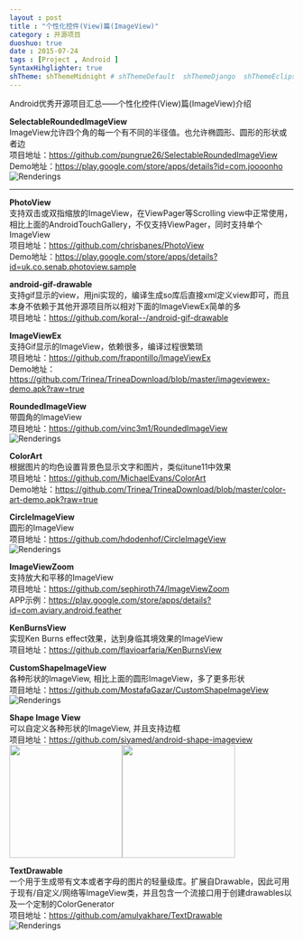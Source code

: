 ```yaml
---
layout : post
title : "个性化控件(View)篇(ImageView)"
category : 开源项目
duoshuo: true
date : 2015-07-24
tags : [Project , Android ]
SyntaxHihglighter: true
shTheme: shThemeMidnight # shThemeDefault  shThemeDjango  shThemeEclipse  shThemeEmacs  shThemeFadeToGrey  shThemeMidnight  shThemeRDark
---
```


Android优秀开源项目汇总——个性化控件(View)篇(ImageView)介绍

**SelectableRoundedImageView**  
ImageView允许四个角的每一个有不同的半径值。也允许椭圆形、圆形的形状或者边  
项目地址：https://github.com/pungrue26/SelectableRoundedImageView  
Demo地址：https://play.google.com/store/apps/details?id=com.joooonho  
![Renderings](http://a3.qpic.cn/psb?/V13ROnLv2MSKxZ/ki*cEOLHarU9uXu1KdH3D6WVK7SwjJsWnh.sOHKl*NA!/b/dGsAAAAAAAAA&bo=SQNUAgAAAAADBz4!&rf=viewer_4)  

<!-- more -->

---

**PhotoView**  
支持双击或双指缩放的ImageView，在ViewPager等Scrolling view中正常使用，相比上面的AndroidTouchGallery，不仅支持ViewPager，同时支持单个ImageView  
项目地址：https://github.com/chrisbanes/PhotoView  
Demo地址：https://play.google.com/store/apps/details?id=uk.co.senab.photoview.sample  

**android-gif-drawable**  
支持gif显示的view，用jni实现的，编译生成so库后直接xml定义view即可，而且本身不依赖于其他开源项目所以相对下面的ImageViewEx简单的多  
项目地址：https://github.com/koral--/android-gif-drawable  

**ImageViewEx**  
支持Gif显示的ImageView，依赖很多，编译过程很繁琐  
项目地址：https://github.com/frapontillo/ImageViewEx  
Demo地址：https://github.com/Trinea/TrineaDownload/blob/master/imageviewex-demo.apk?raw=true  

**RoundedImageView**  
带圆角的ImageView  
项目地址：https://github.com/vinc3m1/RoundedImageView  
![Renderings](http://a2.qpic.cn/psb?/V13ROnLv2MSKxZ/N5u3APtYUhL3r1k*E*FCR3CGIkpNc14ScQi0wbBFlKA!/b/dHUBAAAAAAAA&bo=LAEVAgAAAAADBxg!&rf=viewer_4)  

**ColorArt**  
根据图片的均色设置背景色显示文字和图片，类似itune11中效果  
项目地址：https://github.com/MichaelEvans/ColorArt  
Demo地址：https://github.com/Trinea/TrineaDownload/blob/master/color-art-demo.apk?raw=true  

**CircleImageView**  
圆形的ImageView  
项目地址：https://github.com/hdodenhof/CircleImageView  
![Renderings](http://a3.qpic.cn/psb?/V13ROnLv2MSKxZ/W8IIj5rDvgQAH*4UH7UaB6Q3gLG0JXYjdcbBOC0XzYU!/b/dHYBAAAAAAAA&bo=HALAAwAAAAADAPg!&rf=viewer_4)  

**ImageViewZoom**  
支持放大和平移的ImageView  
项目地址：https://github.com/sephiroth74/ImageViewZoom  
APP示例：https://play.google.com/store/apps/details?id=com.aviary.android.feather  

**KenBurnsView**  
实现Ken Burns effect效果，达到身临其境效果的ImageView  
项目地址：https://github.com/flavioarfaria/KenBurnsView  

**CustomShapeImageView**  
各种形状的ImageView, 相比上面的圆形ImageView，多了更多形状  
项目地址：https://github.com/MostafaGazar/CustomShapeImageView  
![Renderings](http://a3.qpic.cn/psb?/V13ROnLv2MSKxZ/44ZAiCYVEMQRJ8LO8X2rqZqmcLo96wxEIx.mQJiaLWM!/b/dG4AAAAAAAAA&bo=gAJyBAAAAAADANE!&rf=viewer_4)  

**Shape Image View**  
可以自定义各种形状的ImageView, 并且支持边框  
项目地址：https://github.com/siyamed/android-shape-imageview  
<img height="200px" src="http://a2.qpic.cn/psb?/V13ROnLv2MSKxZ/DG6bFEWn.wuWFRQsAoTAKYvAPKm9bCh0BXCHE.GZLJY!/b/dIoBAAAAAAAA&bo=gAI6BAAAAAADAJk!&rf=viewer_4" /><img height="200px" src="http://a3.qpic.cn/psb?/V13ROnLv2MSKxZ/HYv4FbCcQbPPno6iTi92Zs9C4piscfm8kq4maPEog1w!/b/dG4AAAAAAAAA&bo=gAI6BAAAAAADAJk!&rf=viewer_4"/>  

**TextDrawable**  
一个用于生成带有文本或者字母的图片的轻量级库。扩展自Drawable，因此可用于现有/自定义/网络等ImageView类，并且包含一个流接口用于创建drawables以及一个定制的ColorGenerator  
项目地址：https://github.com/amulyakhare/TextDrawable  
![Renderings](http://a2.qpic.cn/psb?/V13ROnLv2MSKxZ/kMOmGvm1ccpAVE4Cjh0d0Hvx6gSYcDFm3Qg1aV6yi4Y!/b/dHUBAAAAAAAA&bo=2QEgAwAAAAADB9k!&rf=viewer_4)  



